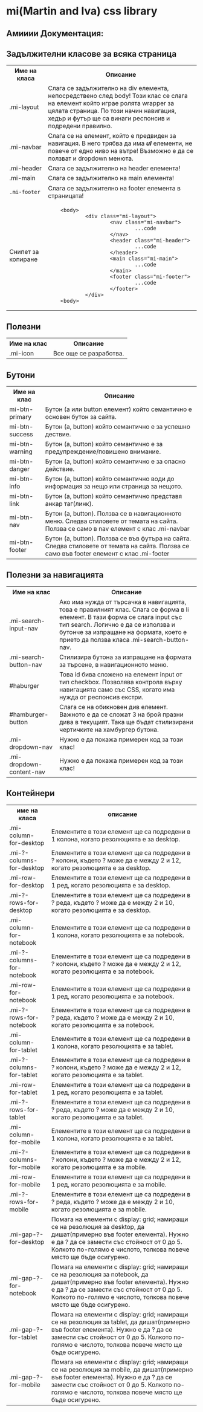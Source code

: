 <h1>mi(Martin and Iva) css library</h1>

<h2>Амииии Документация:</h2>

<h2>Задължителни класове за всяка страница</h2>
<table>
  <tr>
    <th>Име на класа</th>
    <th>Описание</th>
  </tr>
  <tr>
    <td>.mi-layout</td>
    <td>Слага се задължително на div елемента, непосредствено след body! Този клас се слага на елемент който играе ролята wrapper за цялата страница. По този начин навигация, хедър и футър ще са винаги респонсив и подредени правилно.</td>
  </tr>
  <tr>
    <td>.mi-navbar</td>
    <td>Слага се на елемент, който е предвиден за навигация. В него трябва да има <b><i>ul</i></b> елементи, не повече от едно ниво на вътре! Възможно е да се ползват и dropdown менюта.</td>
  </tr>
  <tr>
    <td>.mi-header</td>
    <td>Слага се задължително на header елемента!</td>
  </tr>
  <tr>
    <td>.mi-main</td>
    <td>Слага се задължително на main елемента!</td>
  </tr>
  <tr>
<td>

    .mi-footer

</td>
    <td>Слага се задължително на footer елемента в страницата!</td>
  </tr>
  <tr>
    <td>Снипет за копиране</td>
<td>

        <body>
                <div class="mi-layout">
                        <nav class="mi-navbar">
                                ...code
                        </nav>
                        <header class="mi-header">
                                ...code
                        </header>
                        <main class="mi-main">
                                ...code
                        </main>
                        <footer class="mi-footer">
                                ...code
                        </footer>
                </div>
        <body>

</td>
  </tr>
</table>

<h2>Полезни</h2>
<table>
  <tr>
    <th>Име на клас</th>
    <th>Описание</th>
  </tr>
  <tr>
    <td>.mi-icon</td>
    <td>Все още се разработва.</td>
  </tr>
</table>

<h2>Бутони</h2>
<table>
  <tr>
    <th>Име на клас</th>
    <th>Описание</th>
  </tr>
  <tr>
    <td>mi-btn-primary</td>
    <td>Бутон (a или button елемент) който семантично е основен бутон за сайта.</td>
  </tr>
  <tr>
    <td>mi-btn-success</td>
    <td>Бутон (a, button) който семантично е за успешно дествие.</td>
  </tr>
  <tr>
    <td>mi-btn-warning</td>
    <td>Бутон (a, button) който семантично е за предупреждение/повишено внимание.</td>
  </tr>
  <tr>
    <td>mi-btn-danger</td>
    <td>Бутон (a, button) който семантично е за опасно действие.</td>
  </tr>
  <tr>
    <td>mi-btn-info</td>
    <td>Бутон (a, button) който семантично води до информация за нещо или страница за нещото.</td>
  </tr>
  <tr>
    <td>mi-btn-link</td>
    <td>Бутон (a, button) който семантично представя анкар таг(линк).</td>
  </tr>
  <tr>
    <td>mi-btn-nav</td>
    <td>Бутон (a, button). Ползва се в навигационното меню. Следва стиловете от темата на сайта. Ползва се само в nav елемент с клас .mi-navbar</td>
  </tr>
  <tr>
    <td>mi-btn-footer</td>
    <td>Бутон (a, button). Ползва се във футъра на сайта. Следва стиловете от темата на сайта. Ползва се само във footer елемент с клас .mi-footer</td>
  </tr>
</table>

<h2>Полезни за навигацията</h2>
<table>
  <tr>
    <th>Име на клас</th>
    <th>Описание</th>
  </tr>
  <tr>
    <td>.mi-search-input-nav</td>
    <td>Ако има нужда от търсачка в навигацията, това е правилният клас. Слага се форма в li елемент. В тази форма се слага input със тип search. Логично е да се използва и бутонче за изпращане на формата, което е прието да ползва класа .mi-search-button-nav.</td>
  </tr>
  <tr>
    <td>.mi-search-button-nav</td>
    <td>Стилизира бутона за изпращане на формата за търсене, в навигационното меню.</td>
  </tr>
  <tr>
    <td>#haburger</td>
    <td>Това id бива сложено на елемент input от тип checkbox. Позволява контрола върху навигацията само със CSS, когато има нужда от респонсив екстри.</td>
  </tr>
  <tr>
    <td>#hamburger-button</td>
    <td>Слага се на обикновен див елемент. Важното е да се сложат 3 на брой празни дива в текущият. Така ще бъдат стилизирани чертичките на хамбургер бутона.</td>
  </tr>
  <tr>
    <td>.mi-dropdown-nav</td>
    <td>Нужно е да покажа примерен код за този клас!</td>
  </tr>
  <tr>
    <td>.mi-dropdown-content-nav</td>
    <td>Нужно е да покажа примерен код за този клас!</td>
  </tr>
</table>

<h2>Контейнери</h2>
<table>
  <tr>
    <th>име на класа</th>
    <th>описание</th>
  </th>
  <tr>
    <td>
      .mi-column-for-desktop
    </td>
    <td>Елементите в този елемент ще са подредени в 1 колона, когато резолюцията е за desktop.</td>
  </tr>
  <tr>
    <td>
      .mi-?-columns-for-desktop
    </td>
    <td>Елементите в този елемент ще са подредени в ? колони, където ? може да е между 2 и 12, когато резолюцията е за desktop.</td>
  </tr>
  </tr>
  <tr>
    <td>
      .mi-row-for-desktop
    </td>
    <td>Елементите в този елемент ще са подредени в 1 ред, когато резолюцията е за desktop.</td>
  </tr>
  <tr>
    <td>
      .mi-?-rows-for-desktop
    </td>
    <td>Елементите в този елемент ще са подредени в ? реда, където ? може да е между 2 и 10, когато резолюцията е за desktop.</td>
  </tr>
  <tr>
    <td>
      .mi-column-for-notebook
    </td>
    <td>Елементите в този елемент ще са подредени в 1 колона, когато резолюцията е за notebook.</td>
  </tr>
  <tr>
    <td>
      .mi-?-columns-for-notebook
    </td>
    <td>Елементите в този елемент ще са подредени в ? колони, където ? може да е между 2 и 12, когато резолюцията е за notebook.</td>
  </tr>
  <tr>
    <td>
      .mi-row-for-notebook
    </td>
    <td>Елементите в този елемент ще са подредени в 1 ред, когато резолюцията е за notebook.</td>
  </tr>
  <tr>
    <td>
      .mi-?-rows-for-notebook
    </td>
    <td>Елементите в този елемент ще са подредени в ? реда, където ? може да е между 2 и 10, когато резолюцията е за notebook.</td>
  </tr>
  <tr>
    <td>
      .mi-column-for-tablet
    </td>
    <td>Елементите в този елемент ще са подредени в 1 колона, когато резолюцията е за tablet.</td>
  </tr>
  <tr>
    <td>
      .mi-?-columns-for-tablet
    </td>
    <td>Елементите в този елемент ще са подредени в ? колони, където ? може да е между 2 и 12, когато резолюцията е за tablet.</td>
  </tr>
  <tr>
    <td>
      .mi-row-for-tablet
    </td>
    <td>Елементите в този елемент ще са подредени в 1 ред, когато резолюцията е за tablet.</td>
  </tr>
  <tr>
    <td>
      .mi-?-rows-for-tablet
    </td>
    <td>Елементите в този елемент ще са подредени в ? реда, където ? може да е между 2 и 10, когато резолюцията е за tablet.</td>
  </tr>
  <tr>
    <td>
      .mi-column-for-mobile
    </td>
    <td>Елементите в този елемент ще са подредени в 1 колона, когато резолюцията е за tablet.</td>
  </tr>
  <tr>
    <td>
      .mi-?-columns-for-mobile
    </td>
    <td>Елементите в този елемент ще са подредени в ? колони, където ? може да е между 2 и 12, когато резолюцията е за mobile.</td>
  </tr>
  <tr>
    <td>
      .mi-row-for-mobile
    </td>
    <td>Елементите в този елемент ще са подредени в 1 ред, когато резолюцията е за mobile.</td>
  </tr>
  <tr>
    <td>
      .mi-?-rows-for-mobile
    </td>
    <td>Елементите в този елемент ще са подредени в ? реда, където ? може да е между 2 и 10, когато резолюцията е за mobile.</td>
  </tr><tr>
    <td>
      .mi-gap-?-for-desktop
    </td>
    <td>Помага на елементи с display: grid; намиращи се на резолюция за desktop, да дишат(примерно във footer елемента). Нужно е да ? да се замести със стойност от 0 до 5. Колкото по-голямо е числото, толкова повече място ще бъде осигурено.</td>
  </tr>
  <tr>
    <td>
      .mi-gap-?-for-notebook
    </td>
    <td>Помага на елементи с display: grid; намиращи се на резолюция за notebook, да дишат(примерно във footer елемента). Нужно е да ? да се замести със стойност от 0 до 5. Колкото по-голямо е числото, толкова повече място ще бъде осигурено.</td>
  </tr>
  <tr>
    <td>
      .mi-gap-?-for-tablet
    </td>
    <td>Помага на елементи с display: grid; намиращи се на резолюция за tablet, да дишат(примерно във footer елемента). Нужно е да ? да се замести със стойност от 0 до 5. Колкото по-голямо е числото, толкова повече място ще бъде осигурено.</td>
  </tr>
  <tr>
    <td>
      .mi-gap-?-for-mobile
    </td>
    <td>Помага на елементи с display: grid; намиращи се на резолюция за mobile, да дишат(примерно във footer елемента). Нужно е да ? да се замести със стойност от 0 до 5. Колкото по-голямо е числото, толкова повече място ще бъде осигурено.</td>
  </tr>
</table>
